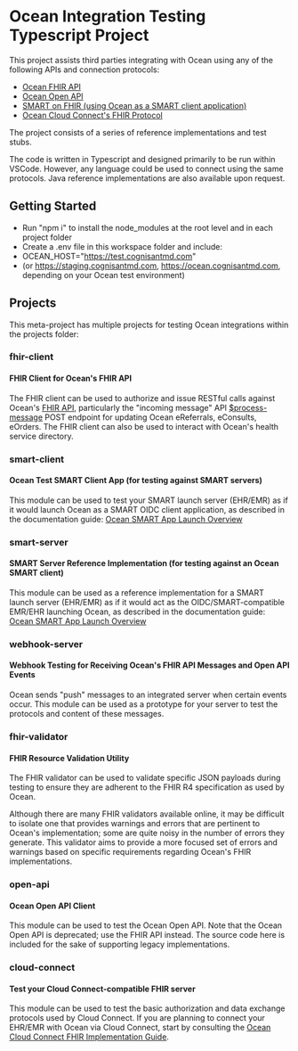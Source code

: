 # Ocean Integration Testing Typescript Project

This project assists third parties integrating with Ocean using any of the following APIs and connection protocols:

- [Ocean FHIR API](https://ocean.cognisantmd.com/public/fhirApiDocs.html)
- [Ocean Open API](https://ocean.cognisantmd.com/public/apiDocs.html)
- [SMART on FHIR (using Ocean as a SMART client application)](https://support.cognisantmd.com/hc/en-us/articles/360057458272-Ocean-SMART-App-Launch-Overview-SMART-on-FHIR-EHR-Contextual-Launch-)
- [Ocean Cloud Connect's FHIR Protocol](<(https://simplifier.net/ocean-cloud-connect-fhir-implementation-guide)>)

The project consists of a series of reference implementations and test stubs.

The code is written in Typescript and designed primarily to be run within VSCode. However, any language could be used to connect using the same protocols. Java reference implementations are also available upon request.

## Getting Started

- Run "npm i" to install the node_modules at the root level and in each project folder
- Create a .env file in this workspace folder and include:
- OCEAN_HOST="https://test.cognisantmd.com"
- (or https://staging.cognisantmd.com, https://ocean.cognisantmd.com, depending on your Ocean test environment)

## Projects

This meta-project has multiple projects for testing Ocean integrations within the projects folder:

### fhir-client

#### FHIR Client for Ocean's FHIR API

The FHIR client can be used to authorize and issue RESTful calls against Ocean's [FHIR API](<[https://](https://ocean.cognisantmd.com/public/fhirApiDocs.html)>), particularly the "incoming message" API [$process-message](https://ocean.cognisantmd.com/public/fhirApiDocs.html#operation/process-messages_1) POST endpoint for updating Ocean eReferrals, eConsults, eOrders. The FHIR client can also be used to interact with Ocean's health service directory.

### smart-client

#### Ocean Test SMART Client App (for testing against SMART servers)

This module can be used to test your SMART launch server (EHR/EMR) as if it would launch Ocean as a SMART OIDC client application, as described in the documentation guide:
[Ocean SMART App Launch Overview](<[https://](https://support.cognisantmd.com/hc/en-us/articles/360057458272-Ocean-SMART-App-Launch-SMART-on-FHIR-EHR-Contextual-Launch-)>)

### smart-server

#### SMART Server Reference Implementation (for testing against an Ocean SMART client)

This module can be used as a reference implementation for a SMART launch server (EHR/EMR) as if it would
act as the OIDC/SMART-compatible EMR/EHR launching Ocean, as described in the documentation guide:
[Ocean SMART App Launch Overview](<[https://](https://support.cognisantmd.com/hc/en-us/articles/360057458272-Ocean-SMART-App-Launch-SMART-on-FHIR-EHR-Contextual-Launch-)>)

### webhook-server

#### Webhook Testing for Receiving Ocean's FHIR API Messages and Open API Events

Ocean sends "push" messages to an integrated server when certain events occur. This module can be used as a prototype for your server to test the protocols and content of these messages.

### fhir-validator

#### FHIR Resource Validation Utility

The FHIR validator can be used to validate specific JSON payloads during testing to ensure they are adherent to the FHIR R4 specification as used by Ocean.

Although there are many FHIR validators available online, it may be difficult to isolate one that provides warnings and errors that are pertinent to Ocean's implementation; some are quite noisy in the number of errors they generate. This validator aims to provide a more focused set of errors and warnings based on specific requirements regarding Ocean's FHIR implementations.

### open-api

#### Ocean Open API Client

This module can be used to test the Ocean Open API. Note that the Ocean Open API is deprecated; use the FHIR API instead. The source code here is included for the sake of supporting legacy implementations.

### cloud-connect

#### Test your Cloud Connect-compatible FHIR server

This module can be used to test the basic authorization and data exchange protocols used by Cloud Connect. If you are planning to connect your EHR/EMR with Ocean via Cloud Connect, start by consulting the [Ocean Cloud Connect FHIR Implementation Guide](https://simplifier.net/ocean-cloud-connect-fhir-implementation-guide).
